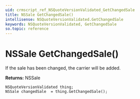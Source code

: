```yaml
---
uid: crmscript_ref_NSQuoteVersionValidated_GetChangedSale
title: NSSale GetChangedSale()
intellisense: NSQuoteVersionValidated.GetChangedSale
keywords: NSQuoteVersionValidated, GetChangedSale
so.topic: reference
---
```


# NSSale GetChangedSale()

If the sale has been changed, the carrier will be added.

**Returns:** NSSale

```crmscript
NSQuoteVersionValidated thing;
NSSale changedSale  = thing.GetChangedSale();
```


